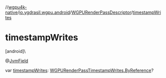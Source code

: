 //[wgpu4k-native](../../../index.md)/[io.ygdrasil.wgpu.android](../index.md)/[WGPURenderPassDescriptor](index.md)/[timestampWrites](timestamp-writes.md)

# timestampWrites

[android]\

@[JvmField](https://kotlinlang.org/api/core/kotlin-stdlib/kotlin.jvm/-jvm-field/index.html)

var [timestampWrites](timestamp-writes.md): [WGPURenderPassTimestampWrites.ByReference](../-w-g-p-u-render-pass-timestamp-writes/-by-reference/index.md)?